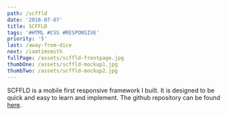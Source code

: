 ```yaml
---
path: /scffld
date: '2018-07-07'
title: SCFFLD
tags: '#HTML #CSS #RESPONSIVE'
priority: '5'
last: /away-from-dice
next: /iamtimsmith
fullPage: /assets/scffld-frontpage.jpg
thumbOne: /assets/scffld-mockup1.jpg
thumbTwo: /assets/scffld-mockup2.jpg
---
```

SCFFLD is a mobile first responsive framework I built. It is designed to be quick and easy to learn and implement. The github repository can be found [here](https://github.com/iamtimsmith/SCFFLD).
